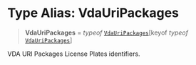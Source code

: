 # Type Alias: VdaUriPackages

> **VdaUriPackages** = *typeof* [`VdaUriPackages`](../variables/VdaUriPackages.md)\[keyof *typeof* [`VdaUriPackages`](../variables/VdaUriPackages.md)\]

VDA URI Packages License Plates identifiers.
